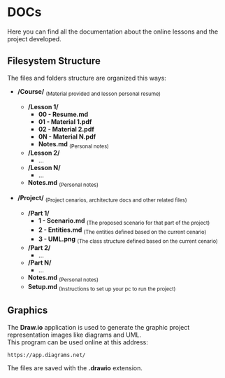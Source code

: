 # DOCs
Here you can find all the documentation about the online lessons and the project developed.  

## Filesystem Structure 
The files and folders structure are organized this ways:  

- **/Course/** <sub>(Material provided and lesson personal resume)</sub>
  - **/Lesson 1/** 
    - **00 - Resume.md**
    - **01 - Material 1.pdf**
    - **02 - Material 2.pdf**
    - **0N - Material N.pdf**
    - **Notes.md** <sub>(Personal notes)</sub>
  - **/Lesson 2/**
    - ...
  - **/Lesson N/**
    - ...
  - **Notes.md** <sub>(Personal notes)</sub>

- **/Project/** <sub>(Project cenarios, architecture docs and other related files)</sub>
  - **/Part 1/**
    - **1 - Scenario.md** <sub>(The proposed scenario for that part of the project)</sub>
    - **2 - Entities.md** <sub>(The entities defined based on the current cenario)</sub>
    - **3 - UML.png** <sub>(The class structure defined based on the current cenario)</sub>
  - **/Part 2/**
    - ...
  - **/Part N/**
    - ...
  - **Notes.md** <sub>(Personal notes)</sub>
  - **Setup.md** <sub>(Instructions to set up your pc to run the project)</sub>


## Graphics
The **Draw.io** application is used to generate the graphic project representation images like diagrams and UML.  
This program can be used online at this address:  
```
https://app.diagrams.net/
```

The files are saved with the **.drawio** extension.